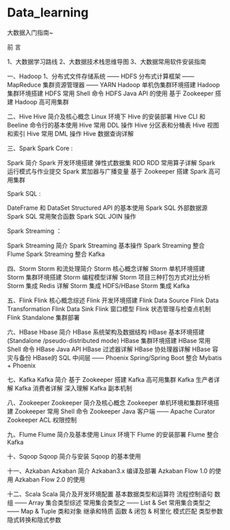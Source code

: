 # Data_learning
大数据入门指南~

 前 言
 
 1、大数据学习路线
 2、大数据技术栈思维导图
 3、大数据常用软件安装指南
 
 
 一、Hadoop
1、分布式文件存储系统 —— HDFS
分布式计算框架 —— MapReduce
集群资源管理器 —— YARN
Hadoop 单机伪集群环境搭建
Hadoop 集群环境搭建
HDFS 常用 Shell 命令
HDFS Java API 的使用
基于 Zookeeper 搭建 Hadoop 高可用集群
 
 二、Hive
Hive 简介及核心概念
Linux 环境下 Hive 的安装部署
Hive CLI 和 Beeline 命令行的基本使用
Hive 常用 DDL 操作
Hive 分区表和分桶表
Hive 视图和索引
Hive 常用 DML 操作
Hive 数据查询详解

 
 三、Spark
Spark Core :

Spark 简介
Spark 开发环境搭建
弹性式数据集 RDD
RDD 常用算子详解
Spark 运行模式与作业提交
Spark 累加器与广播变量
基于 Zookeeper 搭建 Spark 高可用集群


Spark SQL :

DateFrame 和 DataSet
Structured API 的基本使用
Spark SQL 外部数据源
Spark SQL 常用聚合函数
Spark SQL JOIN 操作


Spark Streaming ：

Spark Streaming 简介
Spark Streaming 基本操作
Spark Streaming 整合 Flume
Spark Streaming 整合 Kafka



四、Storm
Storm 和流处理简介
Storm 核心概念详解
Storm 单机环境搭建
Storm 集群环境搭建
Storm 编程模型详解
Storm 项目三种打包方式对比分析
Storm 集成 Redis 详解
Storm 集成 HDFS/HBase
Storm 集成 Kafka

五、Flink
Flink 核心概念综述
Flink 开发环境搭建
Flink Data Source
Flink Data Transformation
Flink Data Sink
Flink 窗口模型
Flink 状态管理与检查点机制
Flink Standalone 集群部署

六、HBase
Hbase 简介
HBase 系统架构及数据结构
HBase 基本环境搭建 (Standalone /pseudo-distributed mode)
HBase 集群环境搭建
HBase 常用 Shell 命令
HBase Java API
HBase 过滤器详解
HBase 协处理器详解
HBase 容灾与备份
HBase的 SQL 中间层 —— Phoenix
Spring/Spring Boot 整合 Mybatis + Phoenix


七、Kafka
Kafka 简介
基于 Zookeeper 搭建 Kafka 高可用集群
Kafka 生产者详解
Kafka 消费者详解
深入理解 Kafka 副本机制

八、Zookeeper
Zookeeper 简介及核心概念
Zookeeper 单机环境和集群环境搭建
Zookeeper 常用 Shell 命令
Zookeeper Java 客户端 —— Apache Curator
Zookeeper ACL 权限控制

九、Flume
Flume 简介及基本使用
Linux 环境下 Flume 的安装部署
Flume 整合 Kafka


十、Sqoop
Sqoop 简介与安装
Sqoop 的基本使用


十一、Azkaban
Azkaban 简介
Azkaban3.x 编译及部署
Azkaban Flow 1.0 的使用
Azkaban Flow 2.0 的使用

十二、Scala
Scala 简介及开发环境配置
基本数据类型和运算符
流程控制语句
数组 —— Array
集合类型综述
常用集合类型之 —— List & Set
常用集合类型之 —— Map & Tuple
类和对象
继承和特质
函数 & 闭包 & 柯里化
模式匹配
类型参数
隐式转换和隐式参数
